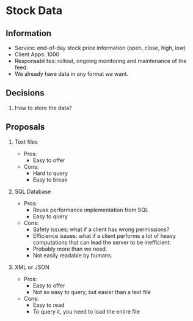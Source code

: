 # Stock Data


## Information

* Service: end-of-day stock price information (open, close, high, low)
* Client Apps: 1000
* Responsabilites: rollout, ongoing monitoring and maintenance of the feed.
* We already have data in any format we want.

## Decisions

1. How to store the data?

## Proposals

1. Text files

    * Pros:
        * Easy to offer
    * Cons:
        * Hard to query
        * Easy to break

2. SQL Database

    * Pros:
        * Reuse performance implementation from SQL
        * Easy to query
    * Cons:
        * Safety issues: what if a client has wrong permissions?
        * Efficience issues: what if a client performs a lot
          of heavy computations that can lead the server to be
          inefficient.
        * Probably more than we need.
        * Not easily readable by humans.
3. XML or JSON

    * Pros:
        * Easy to offer
        * Not so easy to query, but easier than a text file
    * Cons:
        * Easy to read
        * To query it, you need to load the entire file

